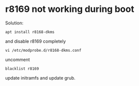 # r8169 not working during boot

Solution:

    apt install r8168-dkms

and disable r8169 completely

    vi /etc/modprobe.d/r8168-dkms.conf

uncomment

    blacklist r8169

update initramfs and update grub.

